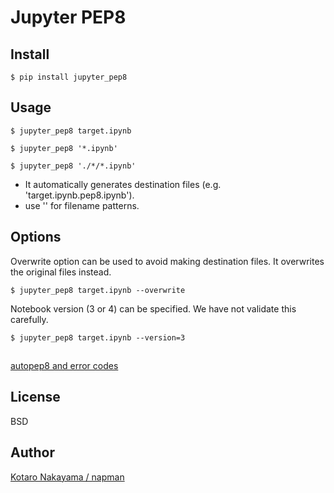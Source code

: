 Jupyter PEP8
==============================

## Install

```
$ pip install jupyter_pep8
```

## Usage

```
$ jupyter_pep8 target.ipynb

$ jupyter_pep8 '*.ipynb'

$ jupyter_pep8 './*/*.ipynb'

```

* It automatically generates destination files (e.g. 'target.ipynb.pep8.ipynb').
* use '' for filename patterns.

## Options

Overwrite option can be used to avoid making destination files. It overwrites the original files instead.

```
$ jupyter_pep8 target.ipynb --overwrite

```

Notebook version (3 or 4) can be specified. We have not validate this carefully.

```
$ jupyter_pep8 target.ipynb --version=3

```

## 

[autopep8 and error codes](https://pypi.python.org/pypi/autopep8)

## License

BSD

## Author

[Kotaro Nakayama / napman](http://github.com/napman)
